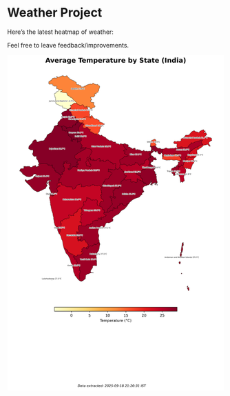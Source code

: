 # Weather Project

Here’s the latest heatmap of weather:

Feel free to leave feedback/improvements.

![India Heatmap](docs/assets/india_heatmap.png?v=CC2A49)
